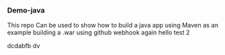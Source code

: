 ### Demo-java ####
This repo Can be used to show how to build a java app using Maven as an example building a .war using github webhook again hello test 2

dcdabfb dv
